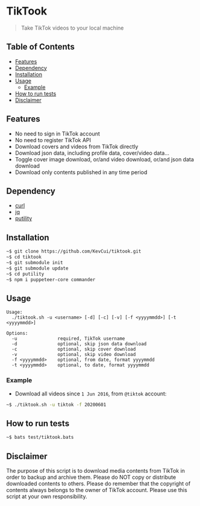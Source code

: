 # TikTook

> Take TikTok videos to your local machine

## Table of Contents

- [Features](#features)
- [Dependency](#dependency)
- [Installation](#installation)
- [Usage](#usage)
  - [Example](#example)
- [How to run tests](#how-to-run-tests)
- [Disclaimer](#disclaimer)

## Features

- No need to sign in TikTok account
- No need to register TikTok API
- Download covers and videos from TikTok directly
- Download json data, including profile data, cover/video data...
- Toggle cover image download, or/and video download, or/and json data download
- Download only contents published in any time period

## Dependency

- [curl](https://curl.haxx.se/download.html)
- [jq](https://stedolan.github.io/jq/download/)
- [putility](https://github.com/KevCui/pUtility)

## Installation

```bash
~$ git clone https://github.com/KevCui/tiktook.git
~$ cd tiktook
~$ git submodule init
~$ git submodule update
~$ cd putility
~$ npm i puppeteer-core commander
```

## Usage

```
Usage:
  ./tiktook.sh -u <username> [-d] [-c] [-v] [-f <yyyymmdd>] [-t <yyyymmdd>]

Options:
  -u               required, TikTok username
  -d               optional, skip json data download
  -c               optional, skip cover download
  -v               optional, skip video download
  -f <yyyymmdd>    optional, from date, format yyyymmdd
  -t <yyyymmdd>    optional, to date, format yyyymmdd
```

### Example

- Download all videos since `1 Jun 2016`, from `@tiktok` account:

```bash
~$ ./tiktook.sh -u tiktok -f 20200601
```

## How to run tests

```bash
~$ bats test/tiktook.bats
```

## Disclaimer

The purpose of this script is to download media contents from TikTok in order to backup and archive them. Please do NOT copy or distribute downloaded contents to others. Please do remember that the copyright of contents always belongs to the owner of TikTok account. Please use this script at your own responsibility.
